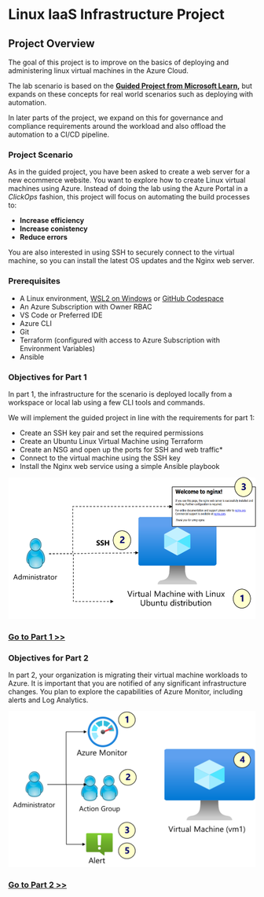 # Linux IaaS Infrastructure Project

## Project Overview
The goal of this project is to improve on the basics of deploying and administering linux virtual machines in the Azure Cloud.

The lab scenario is based on the **[Guided Project from Microsoft Learn](https://learn.microsoft.com/en-gb/training/modules/guided-project-deploy-administer-linux-virtual-machines-azure/),** but expands on these concepts for real world scenarios such as deploying with automation. 

In later parts of the project, we expand on this for governance and compliance requirements around the workload and also offload the automation to a CI/CD pipeline. 

### Project Scenario
As in the guided project, you have been asked to create a web server for a new ecommerce website. You want to explore how to create Linux virtual machines using Azure. Instead of doing the lab using the Azure Portal in a _ClickOps_ fashion, this project will focus on automating the build processes to:

- **Increase efficiency**
- **Increase conistency**
- **Reduce errors**

You are also interested in using SSH to securely connect to the virtual machine, so you can install the latest OS updates and the Nginx web server.

### Prerequisites

- A Linux environment, [WSL2 on Windows](https://learn.microsoft.com/en-us/windows/wsl/install) or [GitHub Codespace](https://marketplace.visualstudio.com/items?itemName=GitHub.codespaces#:~:text=GitHub%20Codespaces%20provides%20cloud-hosted%20development%20environments%20for%20any,Code%20or%20a%20browser-based%20editor%20that%27s%20accessible%20anywhere.)
- An Azure Subscription with Owner RBAC
- VS Code or Preferred IDE
- Azure CLI
- Git
- Terraform (configured with access to Azure Subscription with Environment Variables)
- Ansible

### Objectives for Part 1

In part 1, the infrastructure for the scenario is deployed locally from a workspace or local lab using a few CLI tools and commands.

We will implement the guided project in line with the requirements for part 1:

- Create an SSH key pair and set the required permissions
- Create an Ubuntu Linux Virtual Machine using Terraform
- Create an NSG and open up the ports for SSH and web traffic*
- Connect to the virtual machine using the SSH key
- Install the Nginx web service using a simple Ansible playbook

![Part1](./images/lab01.png)
### **[Go to Part 1 >>](./infra/part1/Part1.md)**

### Objectives for Part 2

In part 2, your organization is migrating their virtual machine workloads to Azure. It is important that you are notified of any significant infrastructure changes. You plan to explore the capabilities of Azure Monitor, including alerts and Log Analytics.

![Part2](./images/lab02.png)
### **[Go to Part 2 >>](./infra/part2/Part2.md)**

